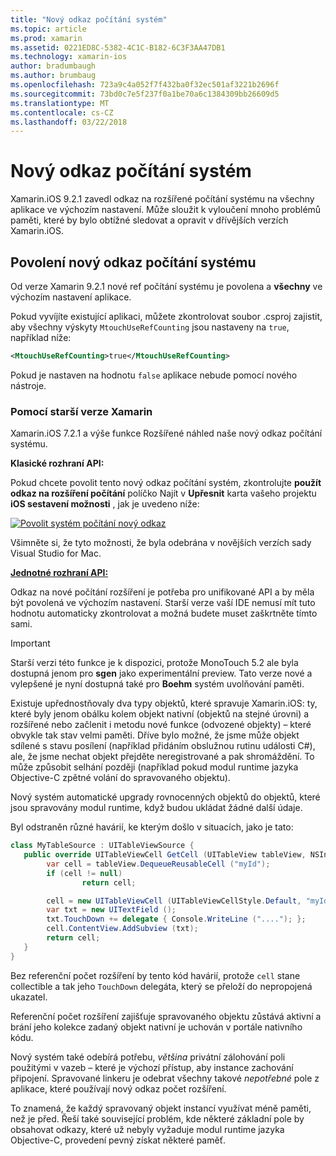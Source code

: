 ```yaml
---
title: "Nový odkaz počítání systém"
ms.topic: article
ms.prod: xamarin
ms.assetid: 0221ED8C-5382-4C1C-B182-6C3F3AA47DB1
ms.technology: xamarin-ios
author: bradumbaugh
ms.author: brumbaug
ms.openlocfilehash: 723a9c4a052f7f432ba0f32ec501af3221b2696f
ms.sourcegitcommit: 73bd0c7e5f237f0a1be70a6c1384309bb26609d5
ms.translationtype: MT
ms.contentlocale: cs-CZ
ms.lasthandoff: 03/22/2018
---
```

# <a name="new-reference-counting-system"></a>Nový odkaz počítání systém

Xamarin.iOS 9.2.1 zavedl odkaz na rozšířené počítání systému na všechny aplikace ve výchozím nastavení. Může sloužit k vyloučení mnoho problémů paměti, které by bylo obtížné sledovat a opravit v dřívějších verzích Xamarin.iOS.

## <a name="enabling-the-new-reference-counting-system"></a>Povolení nový odkaz počítání systému

Od verze Xamarin 9.2.1 nové ref počítání systému je povolena a **všechny** ve výchozím nastavení aplikace.

Pokud vyvíjíte existující aplikaci, můžete zkontrolovat soubor .csproj zajistit, aby všechny výskyty `MtouchUseRefCounting` jsou nastaveny na `true`, například níže:

```xml
<MtouchUseRefCounting>true</MtouchUseRefCounting>
```

Pokud je nastaven na hodnotu `false` aplikace nebude pomocí nového nástroje.

### <a name="using-older-versions-of-xamarin"></a>Pomocí starší verze Xamarin

Xamarin.iOS 7.2.1 a výše funkce Rozšířené náhled naše nový odkaz počítání systému.

**Klasické rozhraní API:**

Pokud chcete povolit tento nový odkaz počítání systém, zkontrolujte **použít odkaz na rozšíření počítání** políčko Najít v **Upřesnit** karta vašeho projektu **iOS sestavení možnosti** , jak je uvedeno níže: 

[![](newrefcount-images/image1.png "Povolit systém počítání nový odkaz")](newrefcount-images/image1.png#lightbox)

Všimněte si, že tyto možnosti, že byla odebrána v novějších verzích sady Visual Studio for Mac.

 **[Jednotné rozhraní API:](~/cross-platform/macios/unified/index.md)**

 Odkaz na nové počítání rozšíření je potřeba pro unifikované API a by měla být povolená ve výchozím nastavení. Starší verze vaší IDE nemusí mít tuto hodnotu automaticky zkontrolovat a možná budete muset zaškrtněte tímto sami.

    
> [!IMPORTANT]
> Starší verzi této funkce je k dispozici, protože MonoTouch 5.2 ale byla dostupná jenom pro **sgen** jako experimentální preview. Tato verze nové a vylepšené je nyní dostupná také pro **Boehm** systém uvolňování paměti.


Existuje upřednostňovaly dva typy objektů, které spravuje Xamarin.iOS: ty, které byly jenom obálku kolem objekt nativní (objektů na stejné úrovni) a rozšířené nebo začlenit i metodu nové funkce (odvozené objekty) – které obvykle tak stav velmi paměti. Dříve bylo možné, že jsme může objekt sdílené s stavu posílení (například přidáním obslužnou rutinu události C#), ale, že jsme nechat objekt přejděte neregistrované a pak shromáždění. To může způsobit selhání později (například pokud modul runtime jazyka Objective-C zpětné volání do spravovaného objektu).

Nový systém automatické upgrady rovnocenných objektů do objektů, které jsou spravovány modul runtime, když budou ukládat žádné další údaje.

Byl odstraněn různé havárií, ke kterým došlo v situacích, jako je tato:

```csharp
class MyTableSource : UITableViewSource {
   public override UITableViewCell GetCell (UITableView tableView, NSIndexPath indexPath) {
        var cell = tableView.DequeueReusableCell ("myId");
        if (cell != null)
                return cell;

        cell = new UITableViewCell (UITableViewCellStyle.Default, "myId");
        var txt = new UITextField ();
        txt.TouchDown += delegate { Console.WriteLine ("...."); };
        cell.ContentView.AddSubview (txt);
        return cell;
   }
}
```

Bez referenční počet rozšíření by tento kód havárií, protože `cell` stane collectible a tak jeho `TouchDown` delegáta, který se přeloží do nepropojená ukazatel.

Referenční počet rozšíření zajišťuje spravovaného objektu zůstává aktivní a brání jeho kolekce zadaný objekt nativní je uchován v portále nativního kódu.

Nový systém také odebírá potřebu, *většina* privátní zálohování poli použitými v vazeb – které je výchozí přístup, aby instance zachování připojení. Spravované linkeru je odebrat všechny takové *nepotřebné* pole z aplikace, které používají nový odkaz počet rozšíření.

To znamená, že každý spravovaný objekt instancí využívat méně paměti, než je před. Řeší také související problém, kde některé základní pole by obsahovat odkazy, které už nebyly vyžaduje modul runtime jazyka Objective-C, provedení pevný získat některé paměť.
